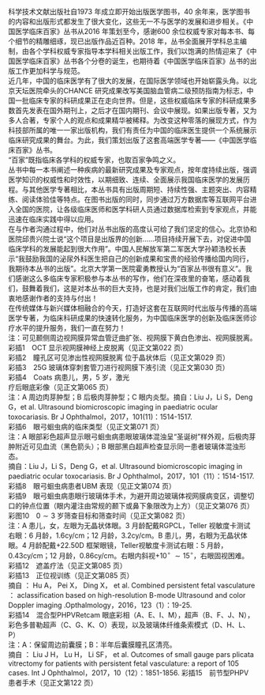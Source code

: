 科学技术文献出版社自1973 年成立即开始出版医学图书，40 余年来，医学图书的内容和出版形式都发生了很大变化，这些无一不与医学的发展和进步相关。《中国医学临床百家》丛书从2016 年策划至今，感谢600 余位权威专家对每本书、每个细节的精雕细琢，现已出版作品近百种。2018 年，丛书全面展开学科总主编制，由各个学科权威专家指导本学科相关出版工作，我们以饱满的热情迎来了《中国医学临床百家》丛书各个分卷的诞生，也期待着《中国医学临床百家》丛书的出版工作更加科学与规范。  
近几年，中国的临床医学有了很大的发展，在国际医学领域也开始崭露头角。以北京天坛医院牵头的CHANCE 研究成果改写美国脑血管病二级预防指南为标志，中国一批临床专家的科研成果正在走向世界。但是，这些权威临床专家的科研成果多数首先发表在国外期刊上，之后才在国内期刊、会议中展现。如果出版专著，又为多人合著，专家个人的观点和成果精华被稀释。为改变这种零落的展现方式，作为科技部所属的唯一一家出版机构，我们有责任为中国的临床医生提供一个系统展示临床研究成果的舞台。为此，我们策划出版了这套高端医学专著——《中国医学临床百家》丛书。  
“百家”既指临床各学科的权威专家，也取百家争鸣之义。  
丛书中每一本书阐述一种疾病的最新研究成果及专家观点，按年度持续出版，强调医学知识的权威性和时效性，以期细致、连续、全面展示我国临床医学的发展历程。与其他医学专著相比，本丛书具有出版周期短、持续性强、主题突出、内容精练、阅读体验佳等特点。在图书出版的同时，同步通过万方数据库等互联网平台进入全国的医院，让各级临床医师和医学科研人员通过数据库检索到专家观点，并能迅速在临床实践中得以应用。  
在与作者沟通过程中，他们对丛书出版的高度认可给了我们坚定的信心。北京协和医院邱贵兴院士说“这个项目是出版界的创新……项目持续开展下去，对促进中国临床学科的发展能起到很大作用”。中国人民解放军第二军医大学孙颖浩校长表示“我鼓励我国的泌尿外科医生把自己的创新成果和宝贵的经验传播给国内同行，我期待本丛书的出版”。北京大学第一医院霍勇教授认为“百家丛书很有意义”。我们感谢这么多临床专家积极参与本丛书的写作，他们在深夜里的奋笔，感动着我们，鼓舞着我们，这是对本丛书的巨大支持，也是对我们出版工作的肯定，我们由衷地感谢作者的支持与付出！  
在传统媒体与新兴媒体相融合的今天，打造好这套在互联网时代出版与传播的高端医学专著，为临床科研成果的快速转化服务，为中国临床医学的创新及临床医师诊疗水平的提升服务，我们一直在努力！  
注：可见颞侧周边视网膜异常血管迂曲扩张、视网膜下黄白色渗出、视网膜脱离。彩插1　OCT 显示视网膜神经上皮脱离（见正文第022 页）  
彩插2　瞳孔区可见渗出性视网膜脱离 位于晶状体后（见正文第029 页）  
彩插3　25G 玻璃体穿刺套管刀进行视网膜下液引流（见正文第030 页）  
彩插4　Coats 病患儿，男，5 岁，激光  
疗后眼底彩像（见正文第065 页）  
注：A 周边肉芽肿型；B 后极肉芽肿型；C 眼内炎型。摘自：Liu J，Li S，Deng G，et al. Ultrasound biomicroscopic imaging in paediatric ocular toxocariasis.  Br J Ophthalmol，2017，101(11)：1514-1517.  
彩插6　眼弓蛔虫病的临床类型（见正文第071 页）  
注：A 眼部彩色超声显示眼弓蛔虫病患眼玻璃体混浊呈“圣诞树”样外观，后极肉芽肿附近可见血流（黑色箭头）；B 眼部黑白超声检查显示同一患者玻璃体混浊形态。  
摘自：Liu J，Li S，Deng G，et al. Ultrasound biomicroscopic imaging in paediatric ocular toxocariasis.  Br J Ophthalmol，2017，101（11）：1514-1517.  
彩插8　眼弓蛔虫病患者UBM 表现（见正文第074 页）  
彩插9　眼弓蛔虫病患眼行玻璃体手术，为避开周边玻璃体视网膜病变区，调整切口的钟点位置（眼内灌注由常规的颞下或鼻下象限改为上方）（见正文第076 页）  
彩图10　$0\sim3$ 岁筛查目标和筛查时间（见正文第082 页）  
注：A 患儿，女，左眼为无晶状体眼。3 月龄配戴RGPCL，Teller 视敏度卡测试右眼：6 月龄，1.6cy/cm；12 月龄，$3.2\mathrm{cy/cm}$。B 患儿，男，右眼为无晶状体眼。4 月龄配戴$+22.50\mathrm{D}$ 框架眼镜，Teller视敏度卡测试右眼：5 月龄，$0.43\mathrm{cy/cm}$；12 月龄，$0.86\mathrm{cy/cm}$。右眼内斜视$+10^{\circ}\ \sim15^{\circ}$，右眼固视困难。  
  彩插12　遮盖疗法（见正文第085 页）  
彩插13　正位视训练（见正文第085 页）  
摘自 ： Hu A， Pei X， Ding X， et al. Combined persistent fetal vasculature ： aclassification based on high-resolution B-mode  Ultrasound and color Doppler imaging .Opthalmology，2016，123（1）：19-25.  
彩插14　混合型PHPVRetcam 眼底彩相（A、E、I、M），超声（B、F、J、N），彩色多普勒超声（C、G、K、O）表现，以及玻璃体纤维条索模式（D、H、L、P）  
注：A：保留周边前囊膜；B：半年后囊膜瞳孔区清亮。  
摘自 ： Liu J H， Lu H， Li SF， et al. Outcomes of small gauge pars plicata vitrectomy for patients with persistent  fetal vasculature: a report of 105 cases. Int J Ophthalmol，2017，10（12）：1851-1856. 彩插15　前节型PHPV 患者手术（见正文第122 页）  